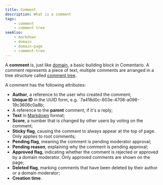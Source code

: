 ```yaml
---
title: Comment
description: What is a comment
tags:
    - comment
    - comment tree
seeAlso:
    - markdown
    - domain
    - domain-page
    - comment-tree
---
```


A **comment** is, just like [domain](domain), a basic building block in Comentario. A comment represents a piece of text, multiple comments are arranged in a tree structure called [comment tree](comment-tree).

<!--more-->

A comment has the following attributes:

* **Author**, a reference to the user who created the comment;
* **Unique ID** in the UUID form, e.g. `7a418d0c-603e-4708-a098-19c3606c0a8b;
* A reference to the **parent** comment, if it's a reply;
* **Text** in [Markdown](markdown) format;
* **Score**, a number that is changed by other users by voting on the comment;
* **Sticky flag**, causing the comment to always appear at the top of page. Only applies to root comments;
* **Pending flag**, meaning the comment is pending moderator approval;
* **Pending reason**, explaining why the comment is pending approval;
* **Approved flag**, indicating whether the comment is rejected or approved by a domain moderator. Only approved comments are shown on the page;
* **Deleted flag**, marking comments that have been deleted by their author or a domain moderator;
* **Creation time**.
